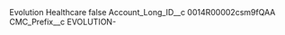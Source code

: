 <?xml version="1.0" encoding="UTF-8"?>
<CustomMetadata xmlns="http://soap.sforce.com/2006/04/metadata" xmlns:xsi="http://www.w3.org/2001/XMLSchema-instance" xmlns:xsd="http://www.w3.org/2001/XMLSchema">
    <label>Evolution Healthcare</label>
    <protected>false</protected>
    <values>
        <field>Account_Long_ID__c</field>
        <value xsi:type="xsd:string">0014R00002csm9fQAA</value>
    </values>
    <values>
        <field>CMC_Prefix__c</field>
        <value xsi:type="xsd:string">EVOLUTION-</value>
    </values>
</CustomMetadata>
